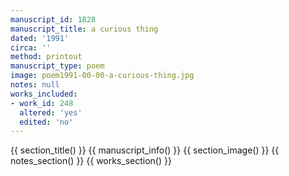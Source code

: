```yaml
---
manuscript_id: 1828
manuscript_title: a curious thing
dated: '1991'
circa: ''
method: printout
manuscript_type: poem
image: poem1991-00-00-a-curious-thing.jpg
notes: null
works_included:
- work_id: 248
  altered: 'yes'
  edited: 'no'
---
```


{{ section_title() }}
{{ manuscript_info() }}
{{ section_image() }}
{{ notes_section() }}
{{ works_section() }}
